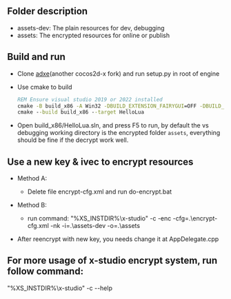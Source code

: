 
## Folder description

- assets-dev: The plain resources for dev, debugging
- assets: The encrypted resources for online or publish

## Build and run

- Clone [adxe](https://github.com/adxeproject/adxe)(another cocos2d-x fork) and run setup.py in root of engine

- Use cmake to build

  ```bat
  REM Ensure visual studio 2019 or 2022 installed
  cmake -B build_x86 -A Win32 -DBUILD_EXTENSION_FAIRYGUI=OFF -DBUILD_EXTENSION_GUI=OFF
  cmake --build build_x86 --target HelloLua
  ```

- Open build_x86/HelloLua.sln, and press F5 to run, by default the vs debugging working directory is the encrypted folder `assets`,
 everything should be fine if the decrypt work well. 

## Use a new key & ivec to encrypt resources

- Method A:
  - Delete file encrypt-cfg.xml and run do-encrypt.bat
  
- Method B:
  - run command: "%XS_INSTDIR%\x-studio" -c -enc -cfg=.\encrypt-cfg.xml -nk -i=.\assets-dev -o=.\assets
  
- After reencrypt with new key, you needs change it at AppDelegate.cpp

## For more usage of x-studio encrypt system, run follow command:

"%XS_INSTDIR%\x-studio" -c --help
